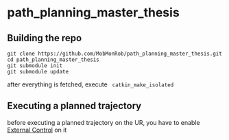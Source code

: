 # path_planning_master_thesis

## Building the repo
```
git clone https://github.com/MobMonRob/path_planning_master_thesis.git
cd path_planning_master_thesis
git submodule init
git submodule update
```
after everything is fetched, execute ``` catkin_make_isolated```
## Executing a planned trajectory 

before executing a planned trajectory on the UR, you have to enable [External Control](https://github.com/UniversalRobots/Universal_Robots_ROS_Driver/blob/master/ur_robot_driver/doc/install_urcap_e_series.md) on it
